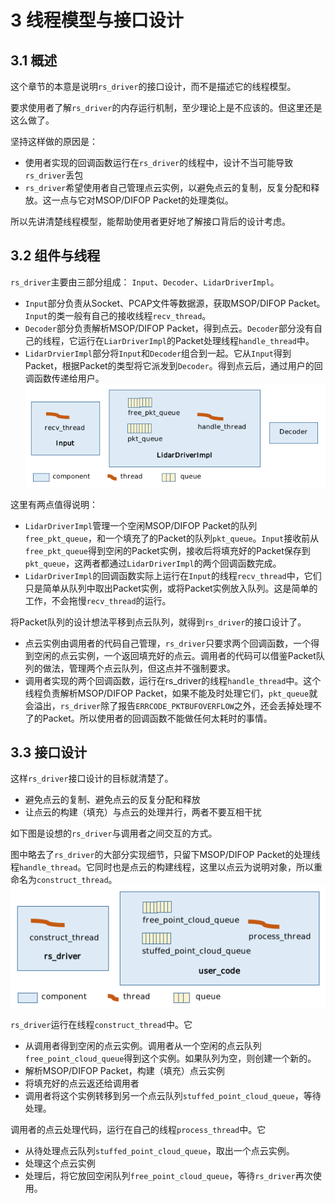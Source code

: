 # 3 **线程模型与接口设计**



## 3.1 概述

这个章节的本意是说明`rs_driver`的接口设计，而不是描述它的线程模型。

要求使用者了解`rs_driver`的内存运行机制，至少理论上是不应该的。但这里还是这么做了。

坚持这样做的原因是：

+ 使用者实现的回调函数运行在`rs_driver`的线程中，设计不当可能导致`rs_driver`丢包
+ `rs_driver`希望使用者自己管理点云实例，以避免点云的复制，反复分配和释放。这一点与它对MSOP/DIFOP Packet的处理类似。

所以先讲清楚线程模型，能帮助使用者更好地了解接口背后的设计考虑。



## 3.2 组件与线程

`rs_driver`主要由三部分组成： `Input`、`Decoder`、`LidarDriverImpl`。

+ `Input`部分负责从Socket、PCAP文件等数据源，获取MSOP/DIFOP Packet。`Input`的类一般有自己的接收线程`recv_thread`。
+ `Decoder`部分负责解析MSOP/DIFOP Packet，得到点云。`Decoder`部分没有自己的线程，它运行在`LiarDriverImpl`的Packet处理线程`handle_thread`中。
+ `LidarDrvierImpl`部分将`Input`和`Decoder`组合到一起。它从`Input`得到Packet，根据Packet的类型将它派发到`Decoder`。得到点云后，通过用户的回调函数传递给用户。
![](./img/03_01_components_and_threads.png)



这里有两点值得说明：

+ `LidarDriverImpl`管理一个空闲MSOP/DIFOP Packet的队列`free_pkt_queue`，和一个填充了的Packet的队列`pkt_queue`。`Input`接收前从`free_pkt_queue`得到空闲的Packet实例，接收后将填充好的Packet保存到`pkt_queue`，这两者都通过`LidarDriverImpl`的两个回调函数完成。
+ `LidarDriverImpl`的回调函数实际上运行在`Input`的线程`recv_thread`中，它们只是简单从队列中取出Packet实例，或将Packet实例放入队列。这是简单的工作，不会拖慢`recv_thread`的运行。



将Packet队列的设计想法平移到点云队列，就得到`rs_driver`的接口设计了。

+ 点云实例由调用者的代码自己管理，`rs_driver`只要求两个回调函数，一个得到空闲的点云实例，一个返回填充好的点云。调用者的代码可以借鉴Packet队列的做法，管理两个点云队列，但这点并不强制要求。
+ 调用者实现的两个回调函数，运行在rs_driver的线程`handle_thread`中。这个线程负责解析MSOP/DIFOP Packet，如果不能及时处理它们，`pkt_queue`就会溢出，`rs_driver`除了报告`ERRCODE_PKTBUFOVERFLOW`之外，还会丢掉处理不了的Packet。所以使用者的回调函数不能做任何太耗时的事情。



## 3.3 接口设计

这样`rs_driver`接口设计的目标就清楚了。
+ 避免点云的复制、避免点云的反复分配和释放
+ 让点云的构建（填充）与点云的处理并行，两者不要互相干扰



如下图是设想的`rs_driver`与调用者之间交互的方式。

图中略去了`rs_driver`的大部分实现细节，只留下MSOP/DIFOP Packet的处理线程`handle_thread`。它同时也是点云的构建线程，这里以点云为说明对象，所以重命名为`construct_thread`。
![](./img/03_02_interface_with_threads.png)

`rs_driver`运行在线程`construct_thread`中。它

+ 从调用者得到空闲的点云实例。调用者从一个空闲的点云队列`free_point_cloud_queue`得到这个实例。如果队列为空，则创建一个新的。
+ 解析MSOP/DIFOP Packet，构建（填充）点云实例
+ 将填充好的点云返还给调用者
+ 调用者将这个实例转移到另一个点云队列`stuffed_point_cloud_queue`，等待处理。

调用者的点云处理代码，运行在自己的线程`process_thread`中。它
+ 从待处理点云队列`stuffed_point_cloud_queue`，取出一个点云实例。
+ 处理这个点云实例
+ 处理后，将它放回空闲队列`free_point_cloud_queue`，等待`rs_driver`再次使用。

